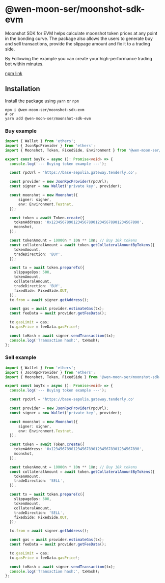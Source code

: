 # @wen-moon-ser/moonshot-sdk-evm

Moonshot SDK for EVM helps calculate moonshot token prices at any point in the bonding curve. The package also allows the users to generate buy and sell transactions, provide the slippage amount and fix it to a trading side.

By Following the example you can create your high-performance trading bot within minutes.

[npm link](https://www.npmjs.com/package/@wen-moon-ser/moonshot-sdk-evm)

## Installation

Install the package using `yarn` or `npm`

```shell
npm i @wen-moon-ser/moonshot-sdk-evm
# or
yarn add @wen-moon-ser/moonshot-sdk-evm
```

### Buy example
```typescript
import { Wallet } from 'ethers';
import { JsonRpcProvider } from 'ethers';
import { Moonshot, Token, FixedSide, Environment } from '@wen-moon-ser/moonshot-sdk-evm';

export const buyTx = async (): Promise<void> => {
  console.log('--- Buying token example ---');

  const rpcUrl = 'https://base-sepolia.gateway.tenderly.co';

  const provider = new JsonRpcProvider(rpcUrl);
  const signer = new Wallet('private key', provider);

  const moonshot = new Moonshot({
      signer: signer,
      env: Environment.Testnet,
  });

  const token = await Token.create({
    tokenAddress: '0x1234567890123456789012345678901234567890',
    moonshot,
  });

  const tokenAmount = 10000n * 10n ** 18n; // Buy 10k tokens
  const collateralAmount = await token.getCollateralAmountByTokens({
    tokenAmount,
    tradeDirection: 'BUY',
  });

  const tx = await token.prepareTx({
    slippageBps: 500,
    tokenAmount,
    collateralAmount,
    tradeDirection: 'BUY',
    fixedSide: FixedSide.OUT,
  });
  tx.from = await signer.getAddress();

  const gas = await provider.estimateGas(tx);
  const feeData = await provider.getFeeData();

  tx.gasLimit = gas;
  tx.gasPrice = feeData.gasPrice!;

  const txHash = await signer.sendTransaction(tx);
  console.log('Transaction hash:', txHash);
};
```

### Sell example
```typescript
import { Wallet } from 'ethers';
import { JsonRpcProvider } from 'ethers';
import { Moonshot, Token, FixedSide } from '@wen-moon-ser/moonshot-sdk-evm';

export const buyTx = async (): Promise<void> => {
  console.log('--- Buying token example ---');

  const rpcUrl = 'https://base-sepolia.gateway.tenderly.co'

  const provider = new JsonRpcProvider(rpcUrl);
  const signer = new Wallet('private key', provider);

  const moonshot = new Moonshot({
      signer: signer,
      env: Environment.Testnet,
  });

  const token = await Token.create({
    tokenAddress: '0x1234567890123456789012345678901234567890',
    moonshot,
  });

  const tokenAmount = 10000n * 10n ** 18n; // Buy 10k tokens
  const collateralAmount = await token.getCollateralAmountByTokens({
    tokenAmount,
    tradeDirection: 'SELL',
  });

  const tx = await token.prepareTx({
    slippageBps: 500,
    tokenAmount,
    collateralAmount,
    tradeDirection: 'SELL',
    fixedSide: FixedSide.OUT,
  });

  tx.from = await signer.getAddress();

  const gas = await provider.estimateGas(tx);
  const feeData = await provider.getFeeData();

  tx.gasLimit = gas;
  tx.gasPrice = feeData.gasPrice!;

  const txHash = await signer.sendTransaction(tx);
  console.log('Transaction hash:', txHash);
};
```
